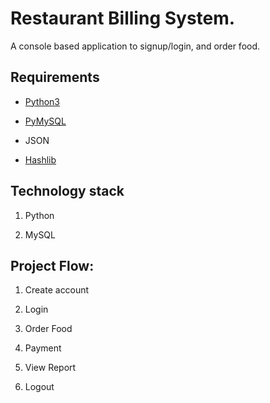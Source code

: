 # Restaurant Billing System.

A console based application to signup/login, and order food.

## Requirements

- [Python3](https://www.python.org/downloads/)

- [PyMySQL](https://pypi.org/project/PyMySQL/)

- JSON

- [Hashlib](https://docs.python.org/2/library/hashlib.html)


## Technology stack

1. Python

2. MySQL


## Project Flow:

1. Create account

2. Login

3. Order Food

4. Payment

5. View Report

6. Logout



